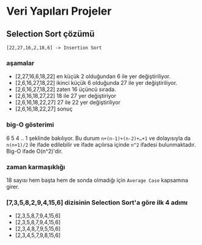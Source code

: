 # Veri Yapıları Projeler
## Selection Sort çözümü

```
[22,27,16,2,18,6] -> Insertion Sort
```
### aşamalar
* [2,27,16,6,18,22] en küçük 2 olduğundan 6 ile yer değiştiriliyor.
* [2,6,16,27,18,22] ikinci küçük 6 olduğunda 27 ile yer değiştiriliyor.
* [2,6,16,27,18,22] zaten 16 üçüncü sırada. 
* [2,6,16,18,27,22] 18 ile 27 yer değiştiriyor
* [2,6,16,18,22,27] 27 ile 22 yer değiştiriliyor
* [2,6,16,18,22,27] sonuç

### big-O gösterimi
6 5 4 .. 1 şeklinde bakılıyor. Bu durum 
`n+(n-1)+(n-2)+…+1` ve dolayısıyla da `n(n+1)/2` ile ifade edilebilir ve ifade açılırsa içinde `n^2` ifadesi bulunmaktadır. Big-O ifade O(n^2)'dir.

### zaman karmaşıklığı
18 sayısı hem başta hem de sonda olmadığı için `Average Case` kapsamına girer.

### [7,3,5,8,2,9,4,15,6] dizisinin Selection Sort'a göre ilk 4 adımı
* [2,3,5,8,7,9,4,15,6]
* [2,3,5,8,7,9,4,15,6]
* [2,3,4,8,7,9,5,15,6]
* [2,3,4,5,7,9,8,15,6]



